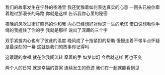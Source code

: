 我们的故事发生在宁静的夜晚里
我还犹豫着如何表达真实的心意
一回头已被你牵着跑过那漫长的马路
你就是这样 告诉我你心里的秘密

夜晚的风吹过街灯照亮的你和我
内心已经想好对你这一生的承诺
借口说想看你手绳的我握住了你的手
我就是那样 说出了深藏的三个字

双手紧握内心也有了彼此的温度
晚风成了十指紧扣的帮助
慢慢走着不带半点怀疑
是最深刻的一幕
这就是我们的故事你记得吗

这暖暖的幸福 就在你我间流转
牵着的手 如梦似幻
今后就这样 再也不变

两个人的日常 就是幸福的答案
连续发生的奇迹 我们在一起就能看到见